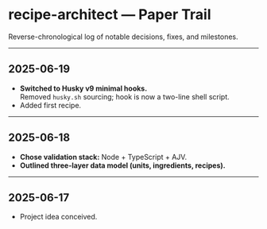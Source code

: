 # recipe-architect — Paper Trail

Reverse-chronological log of notable decisions, fixes, and milestones.

---

## 2025-06-19

- **Switched to Husky v9 minimal hooks.**  
  Removed `husky.sh` sourcing; hook is now a two-line shell script.
- Added first recipe.

---

## 2025-06-18

- **Chose validation stack:** Node + TypeScript + AJV.
- **Outlined three-layer data model (units, ingredients, recipes).**

---

## 2025-06-17

- Project idea conceived.
